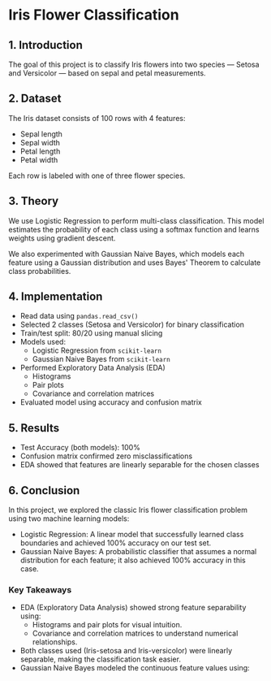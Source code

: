 # Iris Flower Classification

## 1. Introduction
The goal of this project is to classify Iris flowers into two species — Setosa and Versicolor — based on sepal and petal measurements.

## 2. Dataset
The Iris dataset consists of 100 rows with 4 features:
- Sepal length
- Sepal width
- Petal length
- Petal width

Each row is labeled with one of three flower species.

## 3. Theory
We use Logistic Regression to perform multi-class classification. This model estimates the probability of each class using a softmax function and learns weights using gradient descent.

We also experimented with Gaussian Naive Bayes, which models each feature using a Gaussian distribution and uses Bayes' Theorem to calculate class probabilities.

## 4. Implementation
- Read data using `pandas.read_csv()`
- Selected 2 classes (Setosa and Versicolor) for binary classification
- Train/test split: 80/20 using manual slicing
- Models used:
  - Logistic Regression from `scikit-learn`
  - Gaussian Naive Bayes from `scikit-learn`
- Performed Exploratory Data Analysis (EDA)
  - Histograms
  - Pair plots
  - Covariance and correlation matrices
- Evaluated model using accuracy and confusion matrix

## 5. Results
- Test Accuracy (both models): 100%
- Confusion matrix confirmed zero misclassifications
- EDA showed that features are linearly separable for the chosen classes

## 6. Conclusion
In this project, we explored the classic Iris flower classification problem using two machine learning models:

- Logistic Regression: A linear model that successfully learned class boundaries and achieved 100% accuracy on our test set.
- Gaussian Naive Bayes: A probabilistic classifier that assumes a normal distribution for each feature; it also achieved 100% accuracy in this case.

### Key Takeaways

- EDA (Exploratory Data Analysis) showed strong feature separability using:
  - Histograms and pair plots for visual intuition.
  - Covariance and correlation matrices to understand numerical relationships.
- Both classes used (Iris-setosa and Iris-versicolor) were linearly separable, making the classification task easier.
- Gaussian Naive Bayes modeled the continuous feature values using:
